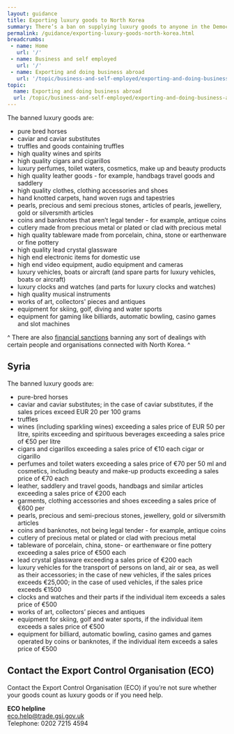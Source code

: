 ```yaml
---
layout: guidance
title: Exporting luxury goods to North Korea
summary: There’s a ban on supplying luxury goods to anyone in the Democratic People’s Republic of Korea (North Korea), directly or indirectly.
permalink: /guidance/exporting-luxury-goods-north-korea.html
breadcrumbs:
 - name: Home
   url: '/'
 - name: Business and self employed
   url: '/'
 - name: Exporting and doing business abroad
   url: '/topic/business-and-self-employed/exporting-and-doing-business-abroad.html'  
topic:
  name: Exporting and doing business abroad
  url: /topic/business-and-self-employed/exporting-and-doing-business-abroad.html
---
```

The banned luxury goods are:

- pure bred horses
- caviar and caviar substitutes
- truffles and goods containing truffles
- high quality wines and spirits
- high quality cigars and cigarillos
- luxury perfumes, toilet waters, cosmetics, make up and beauty products
- high quality leather goods - for example, handbags travel goods and saddlery
- high quality clothes, clothing accessories and shoes
- hand knotted carpets, hand woven rugs and tapestries
- pearls, precious and semi precious stones, articles of pearls, jewellery, gold or silversmith articles
- coins and banknotes that aren’t legal tender - for example, antique coins
- cutlery made from precious metal or plated or clad with precious metal
- high quality tableware made from porcelain, china, stone or earthenware or fine pottery
- high quality lead crystal glassware
- high end electronic items for domestic use
- high end video equipment, audio equipment and cameras
- luxury vehicles, boats or aircraft (and spare parts for luxury vehicles, boats or aircraft)
- luxury clocks and watches (and parts for luxury clocks and watches)
- high quality musical instruments
- works of art, collectors' pieces and antiques
- equipment for skiing, golf, diving and water sports
- equipment for gaming like billiards, automatic bowling, casino games and slot machines

^ There are also [financial sanctions](/guide/doing-business-financial-sanctions/overview.html) banning any sort of dealings with certain people and organisations connected with North Korea. ^

## Syria

The banned luxury goods are:

- pure-bred horses
- caviar and caviar substitutes; in the case of caviar substitutes, if the sales prices exceed EUR 20 per 100 grams
- truffles
- wines (including sparkling wines) exceeding a sales price of EUR 50 per litre, spirits exceeding and spirituous
beverages exceeding a sales price of €50 per litre
- cigars and cigarillos exceeding a sales price of €10 each cigar or cigarillo
- perfumes and toilet waters exceeding a sales price of €70 per 50 ml and cosmetics, including beauty and make-up
products exceeding a sales price of €70 each
- leather, saddlery and travel goods, handbags and similar articles exceeding a sales price of €200 each
- garments, clothing accessories and shoes exceeding a sales price of €600 per
- pearls, precious and semi-precious stones, jewellery, gold or silversmith articles
- coins and banknotes, not being legal tender - for example, antique coins
- cutlery of precious metal or plated or clad with precious metal
- tableware of porcelain, china, stone- or earthenware or fine pottery exceeding a sales price of €500 each
- lead crystal glassware exceeding a sales price of €200 each
- luxury vehicles for the transport of persons on land, air or sea, as well as their accessories; in the case of new
vehicles, if the sales prices exceeds €25,000; in the case of used vehicles, if the sales price exceeds €1500
- clocks and watches and their parts if the individual item exceeds a sales price of €500
- works of art, collectors’ pieces and antiques
- equipment for skiing, golf and water sports, if the individual item exceeds a sales price of €500
- equipment for billiard, automatic bowling, casino games and games operated by coins or banknotes, if 
the individual item exceeds a sales price of €500

## Contact the Export Control Organisation (ECO)

Contact the Export Control Organisation (ECO) if you’re not sure whether your goods count as luxury goods or if you need help.

**ECO helpline**  
<eco.help@trade.gsi.gov.uk>  
Telephone: 0202 7215 4594  
